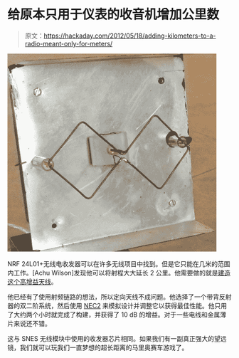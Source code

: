 # 给原本只用于仪表的收音机增加公里数

> 原文：<https://hackaday.com/2012/05/18/adding-kilometers-to-a-radio-meant-only-for-meters/>

![](img/b2c4fe717d758b136e90789b83720034.png "high-gain-antenna")

NRF 24L01+无线电收发器可以在许多无线项目中找到。但是它只能在几米的范围内工作。[Achu Wilson]发现他可以将射程大大延长 2 公里。他需要做的就是[建造这个高增益天线](http://blog.achuwilson.in/2012/05/long-range-rf-link-using-nrf24l01-rf.html)。

他已经有了使用射频链路的想法，所以定向天线不成问题。他选择了一个带背反射器的双二阶系统，然后使用 [NEC2](http://en.wikipedia.org/wiki/Numerical_Electromagnetics_Code) 来模拟设计并调整它以获得最佳性能。他只用了大约两个小时就完成了构建，并获得了 10 dB 的增益。对于一些电线和金属薄片来说还不错。

这与 SNES 无线模块中使用的收发器芯片相同。如果我们有一副真正强大的望远镜，我们就可以玩我们一直梦想的超长距离的马里奥赛车游戏了。